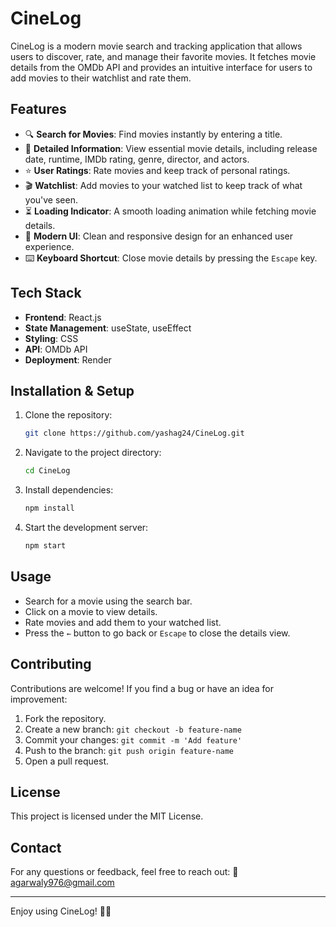 # CineLog

CineLog is a modern movie search and tracking application that allows users to discover, rate, and manage their favorite movies. It fetches movie details from the OMDb API and provides an intuitive interface for users to add movies to their watchlist and rate them.

## Features

- 🔍 **Search for Movies**: Find movies instantly by entering a title.
- 📄 **Detailed Information**: View essential movie details, including release date, runtime, IMDb rating, genre, director, and actors.
- ⭐ **User Ratings**: Rate movies and keep track of personal ratings.
- 🎬 **Watchlist**: Add movies to your watched list to keep track of what you've seen.
- ⏳ **Loading Indicator**: A smooth loading animation while fetching movie details.
- 🎨 **Modern UI**: Clean and responsive design for an enhanced user experience.
- ⌨️ **Keyboard Shortcut**: Close movie details by pressing the `Escape` key.

## Tech Stack

- **Frontend**: React.js
- **State Management**: useState, useEffect
- **Styling**: CSS
- **API**: OMDb API
- **Deployment**: Render

## Installation & Setup

1. Clone the repository:
   ```sh
   git clone https://github.com/yashag24/CineLog.git
   ```
2. Navigate to the project directory:
   ```sh
   cd CineLog
   ```
3. Install dependencies:
   ```sh
   npm install
   ```
4. Start the development server:
   ```sh
   npm start
   ```

## Usage

- Search for a movie using the search bar.
- Click on a movie to view details.
- Rate movies and add them to your watched list.
- Press the `←` button to go back or `Escape` to close the details view.

## Contributing

Contributions are welcome! If you find a bug or have an idea for improvement:

1. Fork the repository.
2. Create a new branch: `git checkout -b feature-name`
3. Commit your changes: `git commit -m 'Add feature'`
4. Push to the branch: `git push origin feature-name`
5. Open a pull request.

## License

This project is licensed under the MIT License.

## Contact

For any questions or feedback, feel free to reach out:
📧 agarwaly976@gmail.com

---

Enjoy using CineLog! 🎥🍿

